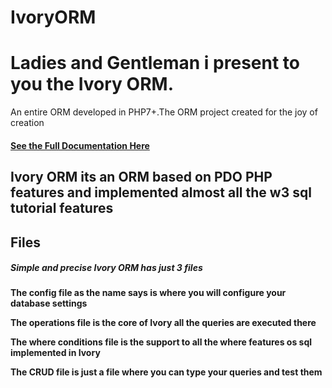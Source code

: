 # IvoryORM
<h1>Ladies and Gentleman i present to you the  Ivory ORM.</h1> 
<span>An entire ORM developed in PHP7+.The ORM project created for the joy of creation</span>

<h4><a href="https://serene-roentgen-eeadd9.netlify.app/docs/doc1">
See the Full Documentation Here
<a>
<h4>

<h2>Ivory ORM its  an ORM based on PDO PHP features and implemented almost all the w3 sql tutorial features</h2>

<h2>Files</h2>
<h5>Simple and precise Ivory ORM has just 3 files</h5>
<p>The config file as the name says is where you will configure your database settings</p>
<p>The operations file is the core of Ivory all the queries are executed there</p>
<p>The where conditions file is the support to all the where features os sql implemented in Ivory </p>
<p>The CRUD file is just a file where you can type your queries and test them</p>
